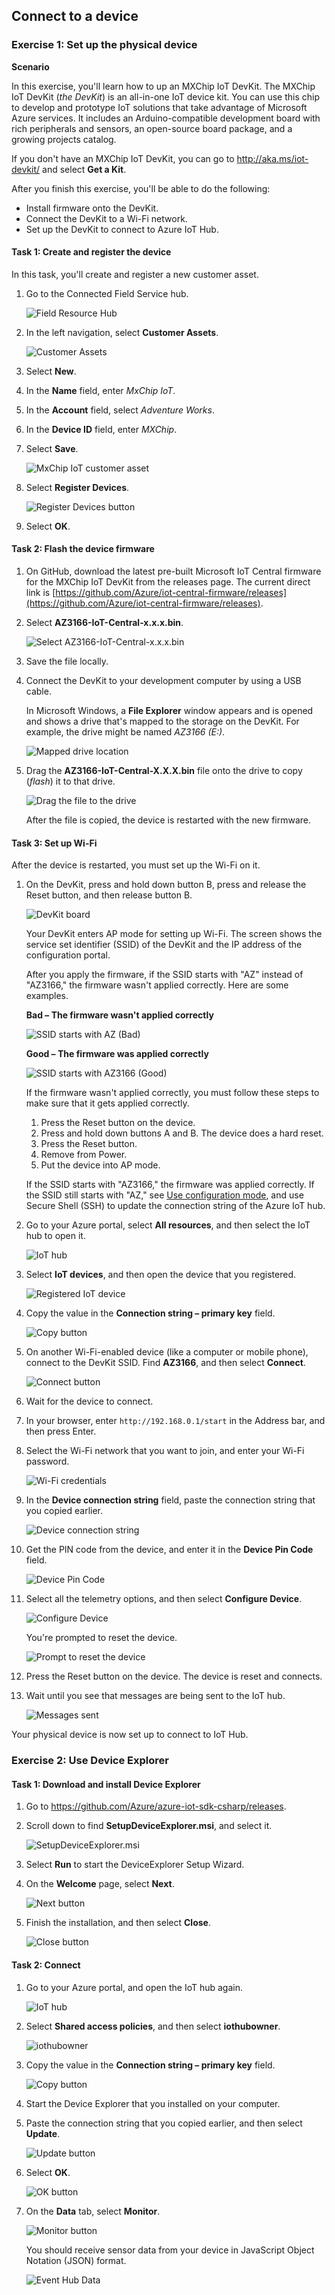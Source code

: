 ## Connect to a device

### Exercise 1: Set up the physical device

**Scenario**

In this exercise, you'll learn how to up an MXChip IoT DevKit. The MXChip IoT DevKit (*the DevKit*) is an all-in-one IoT device kit. You can use this chip to develop and prototype IoT solutions that take advantage of Microsoft Azure services. It includes an Arduino-compatible development board with rich peripherals and sensors, an open-source board package, and a growing projects catalog.

If you don't have an MXChip IoT DevKit, you can go to <http://aka.ms/iot-devkit/> and select **Get a Kit**.

After you finish this exercise, you'll be able to do the following:

- Install firmware onto the DevKit.
- Connect the DevKit to a Wi-Fi network.
- Set up the DevKit to connect to Azure IoT Hub.

#### Task 1: Create and register the device
In this task, you'll create and register a new customer asset.

1. Go to the Connected Field Service hub.

    ![Field Resource Hub](../media/1-ie-unit2.png)

2. In the left navigation, select **Customer Assets**.

    ![Customer Assets](../media/2-ie-unit2.png)

3. Select **New**.
4. In the **Name** field, enter *MxChip IoT*.
5. In the **Account** field, select *Adventure Works*.
6. In the **Device ID** field, enter *MXChip*.
7. Select **Save**.

    ![MxChip IoT customer asset](../media/3-ie-unit2.png)

8. Select **Register Devices**.

    ![Register Devices button](../media/4-ie-unit2.png)

9. Select **OK**.

#### Task 2: Flash the device firmware

1. On GitHub, download the latest pre-built Microsoft IoT Central firmware for the MXChip IoT DevKit from the releases page. The current direct link is [https://github.com/Azure/iot-central-firmware/releases](https://github.com/Azure/iot-central-firmware/releases).

2. Select **AZ3166-IoT-Central-x.x.x.bin**.

    ![Select AZ3166-IoT-Central-x.x.x.bin](../media/5-ie-unit2.png)

3. Save the file locally.
4. Connect the DevKit to your development computer by using a USB cable.

    In Microsoft Windows, a **File Explorer** window appears and is opened and shows a drive that's mapped to the storage on the DevKit. For example, the drive might be named *AZ3166 (E:)*.

    ![Mapped drive location](../media/6-ie-unit2.png)

5. Drag the **AZ3166-IoT-Central-X.X.X.bin** file onto the drive to copy (*flash*) it to that drive.

    ![Drag the file to the drive](../media/7-ie-unit2.png)

    After the file is copied, the device is restarted with the new firmware.

#### Task 3: Set up Wi-Fi

After the device is restarted, you must set up the Wi-Fi on it.

1. On the DevKit, press and hold down button B, press and release the Reset button, and then release button B.

    ![DevKit board](../media/8-ie-unit2.png)

    Your DevKit enters AP mode for setting up Wi-Fi. The screen shows the service set identifier (SSID) of the DevKit and the IP address of the configuration portal.

    After you apply the firmware, if the SSID starts with "AZ" instead of "AZ3166," the firmware wasn't applied correctly. Here are some examples.

    **Bad – The firmware wasn't applied correctly**

    ![SSID starts with AZ (Bad)](../media/10-ie-unit2.png)

    **Good – The firmware was applied correctly**

    ![SSID starts with AZ3166 (Good)](../media/11-ie-unit2.png)

    If the firmware wasn't applied correctly, you must follow these steps to make sure that it gets applied correctly.

    1. Press the Reset button on the device.
    2. Press and hold down buttons A and B. The device does a hard reset.
    3. Press the Reset button.
    4. Remove from Power.
    5. Put the device into AP mode.

	If the SSID starts with "AZ3166," the firmware was applied correctly. If the SSID still starts with "AZ," see [Use configuration mode](https://microsoft.github.io/azure-iot-developer-kit/docs/use-configuration-mode/), and use Secure Shell (SSH) to update the connection string of the Azure IoT hub.

2. Go to your Azure portal, select **All resources**, and then select the IoT hub to open it.

    ![IoT hub](../media/12-ie-unit2.png)

3. Select **IoT devices**, and then open the device that you registered.

    ![Registered IoT device](../media/13-ie-unit2.png)

4. Copy the value in the **Connection string – primary key** field.

    ![Copy button](../media/14-ie-unit2.png)

5. On another Wi-Fi-enabled device (like a computer or mobile phone), connect to the DevKit SSID. Find **AZ3166**, and then select **Connect**.

    ![Connect button](../media/15-ie-unit2.png)

6. Wait for the device to connect.
7. In your browser, enter `http://192.168.0.1/start` in the Address bar, and then press Enter.
8. Select the Wi-Fi network that you want to join, and enter your Wi-Fi password.

    ![Wi-Fi credentials](../media/16-ie-unit2.png)

9. In the **Device connection string** field, paste the connection string that you copied earlier.

    ![Device connection string](../media/17-ie-unit2.png)

10. Get the PIN code from the device, and enter it in the **Device Pin Code** field.

    ![Device Pin Code](../media/18-ie-unit2.png)

11. Select all the telemetry options, and then select **Configure Device**.

    ![Configure Device](../media/19-ie-unit2.png)

    You're prompted to reset the device.

    ![Prompt to reset the device](../media/20-ie-unit2.png)

12. Press the Reset button on the device. The device is reset and connects.
13. Wait until you see that messages are being sent to the IoT hub.

    ![Messages sent](../media/21-ie-unit2.png)

Your physical device is now set up to connect to IoT Hub.

### Exercise 2: Use Device Explorer

#### Task 1: Download and install Device Explorer

1. Go to <https://github.com/Azure/azure-iot-sdk-csharp/releases>.
2. Scroll down to find **SetupDeviceExplorer.msi**, and select it.

    ![SetupDeviceExplorer.msi](../media/22-ie-unit2.png)

3. Select **Run** to start the DeviceExplorer Setup Wizard.
4. On the **Welcome** page, select **Next**.

    ![Next button](../media/23-ie-unit2.png)

5. Finish the installation, and then select **Close**.

    ![Close button](../media/24-ie-unit2.png)

#### Task 2: Connect

1. Go to your Azure portal, and open the IoT hub again.

    ![IoT hub](../media/25-ie-unit2.png)

2. Select **Shared access policies**, and then select **iothubowner**.

    ![iothubowner](../media/26-ie-unit2.png)

3. Copy the value in the **Connection string – primary key** field.

    ![Copy button](../media/27-ie-unit2.png)

4. Start the Device Explorer that you installed on your computer.
5. Paste the connection string that you copied earlier, and then select **Update**.

    ![Update button](../media/28-ie-unit2.png)

6. Select **OK**.

    ![OK button](../media/29-ie-unit2.png)

7. On the **Data** tab, select **Monitor**.

    ![Monitor button](../media/30-ie-unit2.png)

    You should receive sensor data from your device in JavaScript Object Notation (JSON) format.

    ![Event Hub Data](../media/31-ie-unit2.png)
